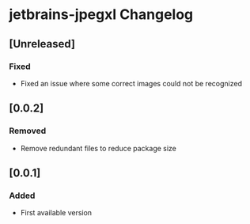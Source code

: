 <!-- Keep a Changelog guide -> https://keepachangelog.com -->

# jetbrains-jpegxl Changelog

## [Unreleased]
### Fixed
- Fixed an issue where some correct images could not be recognized

## [0.0.2]
### Removed
- Remove redundant files to reduce package size

## [0.0.1]
### Added
- First available version
